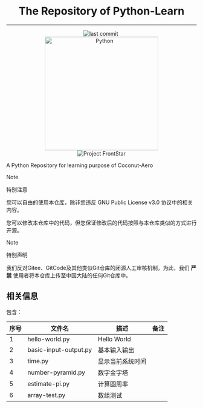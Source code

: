 # <div align="center">The Repository of Python-Learn</div>

------------------------------------------------------------------------
<div align="center">
    <img src="https://img.shields.io/github/last-commit/Coconut-Aero/PythonLearn" alt="last commit">
    <img src="https://img.shields.io/badge/Coconut-Aero-blue" alt=""> 
</div>

<div align="center">
    <img src="https://raw.githubusercontent.com/Ender-Wiggin2019/ServiceLogos/main/Python/Python.png" alt="Python" width="300">
</div>

<div align="center">
    <img src="https://s21.ax1x.com/2024/05/01/pkkuwQg.png" alt="Project FrontStar" >
</div>


A Python Repository for learning purpose of Coconut-Aero


> [!NOTE] 
> 特别注意
> 
> 您可以自由的使用本仓库，除非您违反 GNU Public License v3.0 协议中的相关内容。
> 
> 您可以修改本仓库中的代码，但您保证修改后的代码按照与本仓库类似的方式进行开源。

> [!NOTE] 
> 特别声明 
> 
> 我们反对Gitee、GitCode及其他类似Git仓库的闭源人工审核机制，为此，我们 **严禁** 使用者将本仓库上传至中国大陆的任何Git仓库中。

## 相关信息

包含：

| 序号 | 文件名                   | 描述          | 备注 |
|----|-----------------------|-------------|----|
| 1  | hello-world.py        | Hello World |    |
| 2  | basic-input-output.py | 基本输入输出      |    |
| 3  | time.py               | 显示当前系统时间    |    |
| 4  | number-pyramid.py     | 数字金字塔       |    |
| 5  | estimate-pi.py        | 计算圆周率       |    |
| 6  | array-test.py         | 数组测试        |    |
